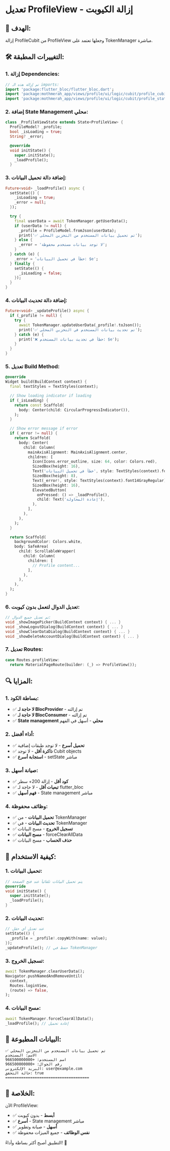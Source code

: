 # تعديل ProfileView - إزالة الكيوبت

## 🎯 **الهدف:**

إزالة ProfileCubit من ProfileView وجعلها تعتمد على TokenManager مباشرة.

## 🛠️ **التغييرات المطبقة:**

### 1. **إزالة Dependencies:**

```dart
// تم إزالة هذه الـ imports:
import 'package:flutter_bloc/flutter_bloc.dart';
import 'package:mothmerah_app/views/profile/ui/logic/cubit/profile_cubit.dart';
import 'package:mothmerah_app/views/profile/ui/logic/cubit/profile_state.dart';
```

### 2. **إضافة State Management محلي:**

```dart
class _ProfileViewState extends State<ProfileView> {
  ProfileModel? _profile;
  bool _isLoading = true;
  String? _error;

  @override
  void initState() {
    super.initState();
    _loadProfile();
  }
```

### 3. **إضافة دالة تحميل البيانات:**

```dart
Future<void> _loadProfile() async {
  setState(() {
    _isLoading = true;
    _error = null;
  });

  try {
    final userData = await TokenManager.getUserData();
    if (userData != null) {
      _profile = ProfileModel.fromJson(userData);
      print('✅ تم تحميل بيانات المستخدم من التخزين المحلي');
    } else {
      _error = 'لا توجد بيانات مستخدم محفوظة';
    }
  } catch (e) {
    _error = 'خطأ في تحميل البيانات: $e';
  } finally {
    setState(() {
      _isLoading = false;
    });
  }
}
```

### 4. **إضافة دالة تحديث البيانات:**

```dart
Future<void> _updateProfile() async {
  if (_profile != null) {
    try {
      await TokenManager.updateUserData(_profile!.toJson());
      print('✅ تم تحديث بيانات المستخدم في التخزين المحلي');
    } catch (e) {
      print('❌ خطأ في تحديث بيانات المستخدم: $e');
    }
  }
}
```

### 5. **تعديل Build Method:**

```dart
@override
Widget build(BuildContext context) {
  final textStyles = TextStyles(context);

  // Show loading indicator if loading
  if (_isLoading) {
    return const Scaffold(
      body: Center(child: CircularProgressIndicator()),
    );
  }

  // Show error message if error
  if (_error != null) {
    return Scaffold(
      body: Center(
        child: Column(
          mainAxisAlignment: MainAxisAlignment.center,
          children: [
            Icon(Icons.error_outline, size: 64, color: Colors.red),
            SizedBox(height: 16),
            Text('خطأ في تحميل البيانات', style: TextStyles(context).font18PrimaryBold),
            SizedBox(height: 8),
            Text(_error!, style: TextStyles(context).font14GrayRegular),
            SizedBox(height: 16),
            ElevatedButton(
              onPressed: () => _loadProfile(),
              child: Text('إعادة المحاولة'),
            ),
          ],
        ),
      ),
    );
  }

  return Scaffold(
    backgroundColor: Colors.white,
    body: SafeArea(
      child: ScrollableWrapper(
        child: Column(
          children: [
            // Profile content...
          ],
        ),
      ),
    ),
  );
}
```

### 6. **تعديل الدوال لتعمل بدون كيوبت:**

```dart
// تم تعديل جميع الدوال:
void _showImagePicker(BuildContext context) { ... }
void _showLogoutDialog(BuildContext context) { ... }
void _showClearDataDialog(BuildContext context) { ... }
void _showDeleteAccountDialog(BuildContext context) { ... }
```

### 7. **تعديل Routes:**

```dart
case Routes.profileView:
  return MaterialPageRoute(builder: (_) => ProfileView());
```

## 🔍 **المزايا:**

### 1. **بساطة الكود:**

- ✅ **لا حاجة لـ BlocProvider** - تم إزالته
- ✅ **لا حاجة لـ BlocConsumer** - تم إزالته
- ✅ **State management محلي** - أسهل في الفهم

### 2. **أداء أفضل:**

- ✅ **تحميل أسرع** - لا توجد طبقات إضافية
- ✅ **ذاكرة أقل** - لا توجد Cubit objects
- ✅ **استجابة أسرع** - setState مباشر

### 3. **صيانة أسهل:**

- ✅ **كود أقل** - إزالة 200+ سطر
- ✅ **تبعيات أقل** - لا حاجة لـ flutter_bloc
- ✅ **فهم أسهل** - State management مباشر

### 4. **وظائف محفوظة:**

- ✅ **تحميل البيانات** - من TokenManager
- ✅ **تحديث البيانات** - في TokenManager
- ✅ **تسجيل الخروج** - مسح البيانات
- ✅ **مسح البيانات** - forceClearAllData
- ✅ **حذف الحساب** - مسح البيانات

## 🚀 **كيفية الاستخدام:**

### 1. **تحميل البيانات:**

```dart
// يتم تحميل البيانات تلقائياً عند فتح الصفحة
@override
void initState() {
  super.initState();
  _loadProfile();
}
```

### 2. **تحديث البيانات:**

```dart
// عند تعديل أي حقل
setState(() {
  _profile = _profile!.copyWith(name: value);
});
_updateProfile(); // حفظ في TokenManager
```

### 3. **تسجيل الخروج:**

```dart
await TokenManager.clearUserData();
Navigator.pushNamedAndRemoveUntil(
  context,
  Routes.loginView,
  (route) => false,
);
```

### 4. **مسح البيانات:**

```dart
await TokenManager.forceClearAllData();
_loadProfile(); // إعادة تحميل
```

## 🔧 **البيانات المطبوعة:**

```
✅ تم تحميل بيانات المستخدم من التخزين المحلي
الاسم: المستخدم
اسم المستخدم: +966500000000
رقم الجوال: +966500000000
البريد الإلكتروني: user@example.com
حالة التحقق: true
=====================================
```

## 🎉 **الخلاصة:**

الآن ProfileView:

- ✅ **أبسط** - بدون كيوبت
- ✅ **أسرع** - State management مباشر
- ✅ **أسهل** - صيانة وتطوير
- ✅ **نفس الوظائف** - جميع الميزات محفوظة

التطبيق أصبح أكثر بساطة وأداءً! 🚀
